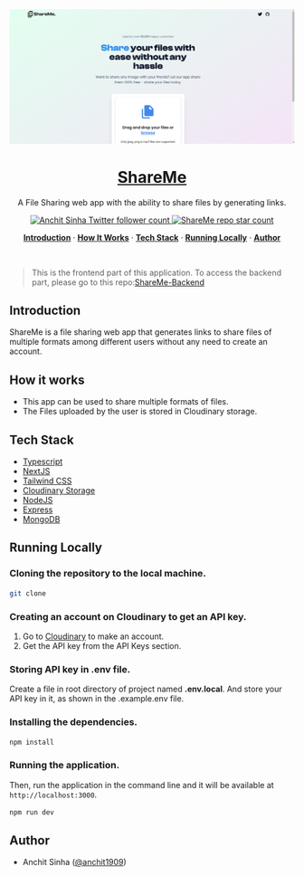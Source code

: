 <a href="https://sharefile-frontend.vercel.app/">
  <img alt="ShareMe - File Sharing App" src="/public/screenshot.png">
    <h1 align="center">ShareMe</h1>
</a>

<p align="center">
   A File Sharing web app with the ability to share files by generating links.
</p>

<p align="center">
  <a href="https://twitter.com/anchit1909" target="_blank">
    <img src="https://img.shields.io/twitter/follow/anchit1909?style=flat&label=anchit1909&logo=twitter&color=0bf&logoColor=fff" alt="Anchit Sinha Twitter follower count" />
  </a>
  <a href="https://github.com/Anchit1909/ShareMe-Frontend" target="_blank">
    <img src="https://img.shields.io/github/stars/Anchit1909/ShareMe-Frontend?label=Anchit1909%2FShareMe" alt="ShareMe repo star count" />
  </a>
</p>

<p align="center">
  <a href="#introduction"><strong>Introduction</strong></a> ·
  <a href="#how-it-works"><strong>How It Works</strong></a> ·
  <a href="#tech-stack"><strong>Tech Stack</strong></a> ·
  <a href="#running-locally"><strong>Running Locally</strong></a> ·
  <a href="#author"><strong>Author</strong></a>
</p>
<br/>

> This is the frontend part of this application. To access the backend part, please go to this repo:[ShareMe-Backend](https://github.com/Anchit1909/ShareMe-Backend)

## Introduction

ShareMe is a file sharing web app that generates links to share files of multiple formats among different users without any need to create an account.

## How it works

- This app can be used to share multiple formats of files.
- The Files uploaded by the user is stored in Cloudinary storage.

## Tech Stack

- [Typescript](https://www.typescriptlang.org/)
- [NextJS](https://nextjs.org/)
- [Tailwind CSS](https://tailwindcss.com/)
- [Cloudinary Storage](https://cloudinary.com/)
- [NodeJS](https://nodejs.org/)
- [Express](https://expressjs.com/)
- [MongoDB](https://www.mongodb.com/)

## Running Locally

### Cloning the repository to the local machine.

```bash
git clone
```

### Creating an account on Cloudinary to get an API key.

1. Go to [Cloudinary](https://cloudinary.com/) to make an account.
2. Get the API key from the API Keys section.

### Storing API key in .env file.

Create a file in root directory of project named **.env.local**. And store your API key in it, as shown in the .example.env file.

### Installing the dependencies.

```bash
npm install
```

### Running the application.

Then, run the application in the command line and it will be available at `http://localhost:3000`.

```bash
npm run dev
```

## Author

- Anchit Sinha ([@anchit1909](https://twitter.com/anchit1909))
